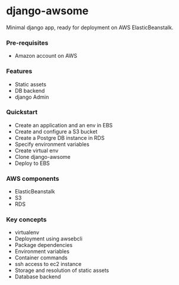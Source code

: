 # django-awsome
Minimal django app, ready for deployment on AWS ElasticBeanstalk.  

### Pre-requisites
* Amazon account on AWS  

### Features
* Static assets  
* DB backend  
* django Admin  

### Quickstart
* Create an application and an env in EBS
* Create and configure a S3 bucket
* Create a Postgre DB instance in RDS
* Specify environment variables
* Create virtual env
* Clone django-awsome
* Deploy to EBS

### AWS components
* ElasticBeanstalk  
* S3  
* RDS  

### Key concepts
* virtualenv
* Deployment using awsebcli
* Package dependencies
* Environment variables
* Container commands
* ssh access to ec2 instance  
* Storage and resolution of static assets   
* Database backend  
